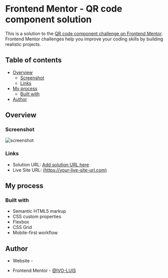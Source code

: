 # Frontend Mentor - QR code component solution

This is a solution to the [QR code component challenge on Frontend Mentor](https://www.frontendmentor.io/challenges/qr-code-component-iux_sIO_H). Frontend Mentor challenges help you improve your coding skills by building realistic projects. 

## Table of contents

- [Overview](#overview)
  - [Screenshot](#screenshot)
  - [Links](#links)
- [My process](#my-process)
  - [Built with](#built-with)
- [Author](#author)

## Overview

### Screenshot

![screenshot](https://user-images.githubusercontent.com/119756383/205464489-ca1fb27c-5e91-4da7-af7a-3f9c2746ab27.png)

### Links

- Solution URL: [Add solution URL here](https://your-solution-url.com)
- Live Site URL: [(https://your-live-site-url.com)](https://ivo-luis.github.io/QR-CODE-COMPONENT/)

## My process

### Built with

- Semantic HTML5 markup
- CSS custom properties
- Flexbox
- CSS Grid
- Mobile-first workflow

## Author

- Website - 

- Frontend Mentor - [@IVO-LUIS](https://www.frontendmentor.io/profile/IVO-LUIS)



